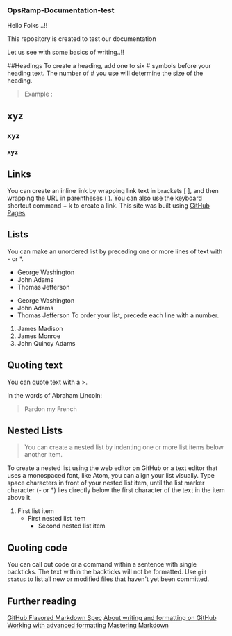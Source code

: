 ### OpsRamp-Documentation-test
Hello Folks ..!!

This repository is created to test our documentation

Let us see with some basics of writing..!!

##Headings
To create a heading, add one to six # symbols before your heading text. The number of # you use will determine the size of the heading.

> Example : 
## xyz
### xyz
#### xyz

## Links
You can create an inline link by wrapping link text in brackets [ ], and then wrapping the URL in parentheses ( ). You can also use the keyboard shortcut command + k to create a link.
This site was built using [GitHub Pages](https://https-opsramp-com.github.io/OpsRamp-Documentation-test/).

## Lists
You can make an unordered list by preceding one or more lines of text with - or *.
- George Washington
- John Adams
- Thomas Jefferson
* George Washington
* John Adams
* Thomas Jefferson
To order your list, precede each line with a number.
1. James Madison
2. James Monroe
3. John Quincy Adams

## Quoting text
You can quote text with a >.

In the words of Abraham Lincoln:

> Pardon my French

## Nested Lists
> You can create a nested list by indenting one or more list items below another item.

To create a nested list using the web editor on GitHub or a text editor that uses a monospaced font, like Atom, you can align your list visually. Type space characters in front of your nested list item, until the list marker character (- or *) lies directly below the first character of the text in the item above it.
1. First list item
   - First nested list item
     - Second nested list item
     
## Quoting code
You can call out code or a command within a sentence with single backticks. The text within the backticks will not be formatted.
Use `git status` to list all new or modified files that haven't yet been committed.

## Further reading
[GitHub Flavored Markdown Spec](https://github.github.com/gfm/)
[About writing and formatting on GitHub](https://help.github.com/en/github/writing-on-github/about-writing-and-formatting-on-github)
[Working with advanced formatting](https://help.github.com/en/github/writing-on-github/working-with-advanced-formatting)
[Mastering Markdown](https://guides.github.com/features/mastering-markdown/)
